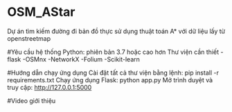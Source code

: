 # OSM_AStar
Dự án tìm kiếm đường đi bản đồ thực sử dụng thuật toán A* với dữ liệu lấy từ openstreetmap

#Yêu cầu hệ thống
Python: phiên bản 3.7 hoặc cao hơn
Thư viện cần thiết
  -flask
  -OSMnx
  -NetworkX
  -Folium
  -Scikit-learn

#Hướng dẫn chạy ứng dụng
Cài đặt tất cả thư viện bằng lệnh: pip install -r requirements.txt
Chạy ứng dụng Flask: python app.py
Mở trình duyệt và truy cập: http://127.0.0.1:5000

#Video giới thiệu
